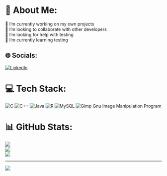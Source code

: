 # 💫 About Me:
🔭 I’m currently working on my own projects<br>👯 I’m looking to collaborate with other developers<br>🤝 I’m looking for help with testing<br>🌱 I’m currently learning testing<br>


## 🌐 Socials:
[![LinkedIn](https://img.shields.io/badge/LinkedIn-%230077B5.svg?logo=linkedin&logoColor=white)](https://linkedin.com/in/joseantonioalacidp) 

# 💻 Tech Stack:
![C](https://img.shields.io/badge/c-%2300599C.svg?style=for-the-badge&logo=c&logoColor=white) ![C++](https://img.shields.io/badge/c++-%2300599C.svg?style=for-the-badge&logo=c%2B%2B&logoColor=white) ![Java](https://img.shields.io/badge/java-%23ED8B00.svg?style=for-the-badge&logo=java&logoColor=white) ![R](https://img.shields.io/badge/r-%23276DC3.svg?style=for-the-badge&logo=r&logoColor=white) ![MySQL](https://img.shields.io/badge/mysql-%2300f.svg?style=for-the-badge&logo=mysql&logoColor=white) ![Gimp Gnu Image Manipulation Program](https://img.shields.io/badge/Gimp-657D8B?style=for-the-badge&logo=gimp&logoColor=FFFFFF)
# 📊 GitHub Stats:
![](https://github-readme-stats.vercel.app/api?username=jaapjrc&theme=midnight-purple&hide_border=false&include_all_commits=true&count_private=true)<br/>
![](https://github-readme-streak-stats.herokuapp.com/?user=jaapjrc&theme=midnight-purple&hide_border=false)<br/>
![](https://github-readme-stats.vercel.app/api/top-langs/?username=jaapjrc&theme=midnight-purple&hide_border=false&include_all_commits=true&count_private=true&layout=compact)

---
[![](https://visitcount.itsvg.in/api?id=jaapjrc&icon=5&color=11)](https://visitcount.itsvg.in)

<!-- Proudly created with GPRM ( https://gprm.itsvg.in ) -->
